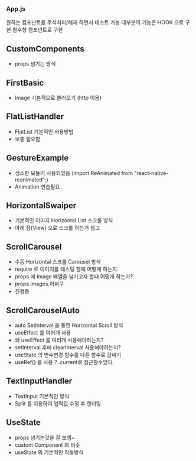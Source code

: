 ### App.js
원하는 컴포넌트를 주석처리/해재 하면서 테스트 가능
대부분의 기능은 HOOK 으로 구현
함수형 컴포넌트로 구현

## CustomComponents
- props 넘기는 방식

## FirstBasic
- Image 기본적으로 불러오기 (http 이용)

## FlatListHandler
- FlatList 기본적인 사용방법
- 보충 필요함

## GestureExample
- 생소한 모듈이 사용되었음 (import ReAnimated from "react-native-reanimated";)
- Animation 연습필요

## HorizontalSwaiper
- 기본적인 이미지 Horizontal List 스크롤 방식
- 아래 점(View) 으로 스크롤 하는거 참고

## ScrollCarousel
- 수동 Horizontal 스크롤 Carousel 방식
- require 로 이미지를 테스팅 할때 어떻게 하는지.
- props 에 Image 배열을 넘기고자 할때 어떻게 하는가?
- props.images.어쩌구
- 진행중

## ScrollCarouselAuto
- auto SetInterval 을 통한 Horizontal Scroll 방식
- useEffect 를 여러개 사용
- 왜 useEffect 를 여러개 사용해야하는지?
- setInterval 후에 clearInterval 사용해야하는지?
- useState 의 변수변경 함수를 다른 함수로 감싸기
- useRef() 를 사용 ? .current로 접근할수있다.

## TextInputHandler
- TextInput 기본적인 방식
- Split 를 이용하여 입력값 수정 후 렌더링

## UseState
- props 넘기는것을 잘 보셈~
- custom Component 와 비슷
- useState 의 기본적인 작동방식